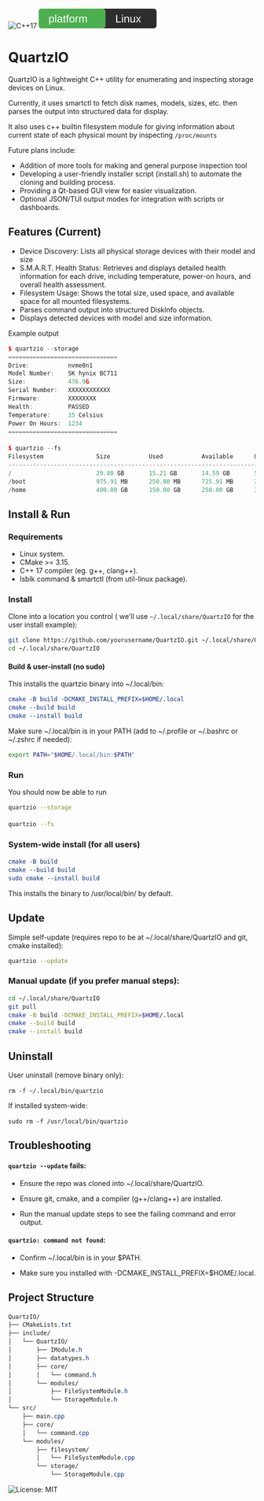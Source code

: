 ![C++17](https://img.shields.io/badge/C%2B%2B-17-blue.svg)
![Platform: Linux](./asset/linux.svg)
# QuartzIO

QuartzIO is a lightweight C++ utility for enumerating and inspecting storage devices on Linux.  

Currently, it uses smartctl to fetch disk names, models, sizes, etc. then parses the output into structured data for display.

It also uses c++ builtin filesystem module for giving information about current state of each physical mount by inspecting `/proc/mounts`

Future plans include: 
* Addition of more tools for making and general purpose inspection tool
* Developing a user-friendly installer script (install.sh) to automate the cloning and building process.
* Providing a Qt-based GUI view for easier visualization.
* Optional JSON/TUI output modes for integration with scripts or dashboards.

## Features (Current)

* Device Discovery: Lists all physical storage devices with their model and size
* S.M.A.R.T. Health Status: Retrieves and displays detailed health information for each drive, including temperature, power-on hours, and overall health assessment.
* Filesystem Usage: Shows the total size, used space, and available space for all mounted filesystems.
* Parses command output into structured DiskInfo objects.
* Displays detected devices with model and size information.

Example output

```cpp
$ quartzio --storage
===============================
Drive:           nvme0n1
Model Number:    SK hynix BC711
Size:            476.9G
Serial Number:   XXXXXXXXXXXX
Firmware:        XXXXXXXX
Health:          PASSED
Temperature:     35 Celsius
Power On Hours:  1234
===============================

$ quartzio --fs
Filesystem               Size           Used           Available      Use%
--------------------------------------------------------------------------------
/                        29.80 GB       15.21 GB       14.59 GB       51%
/boot                    975.91 MB      250.00 MB      725.91 MB      25%
/home                    400.00 GB      150.00 GB      250.00 GB      37%
```

## Install & Run

### Requirements
* Linux system.
* CMake >= 3.15.
* C++ 17 compiler (eg. g++, clang++).
* lsblk command & smartctl (from util-linux package).
  
### Install

Clone into a location you control ( we'll use `~/.local/share/QuartzIO` for the user install example):
```bash
git clone https://github.com/yourusername/QuartzIO.git ~/.local/share/QuartzIO
cd ~/.local/share/QuartzIO
```
#### Build & user-install (no sudo)

This installs the quartzio binary into ~/.local/bin:

```cmake
cmake -B build -DCMAKE_INSTALL_PREFIX=$HOME/.local
cmake --build build
cmake --install build
```

Make sure ~/.local/bin is in your PATH (add to ~/.profile or ~/.bashrc or ~/.zshrc if needed):

```bash
export PATH="$HOME/.local/bin:$PATH"
```

### Run

You should now be able to run

```bash
quartzio --storage

quartzio --fs
```

### System-wide install (for all users)

```cmake
cmake -B build
cmake --build build
sudo cmake --install build
```
This installs the binary to /usr/local/bin/ by default.

## Update

Simple self-update (requires repo to be at ~/.local/share/QuartzIO and git, cmake installed):

```bash
quartzio --update
```

### Manual update (if you prefer manual steps):
```bash
cd ~/.local/share/QuartzIO
git pull
cmake -B build -DCMAKE_INSTALL_PREFIX=$HOME/.local
cmake --build build
cmake --install build
```

## Uninstall

User uninstall (remove binary only):

`rm -f ~/.local/bin/quartzio`

If installed system-wide:

`sudo rm -f /usr/local/bin/quartzio`

## Troubleshooting

#### `quartzio --update` fails:
  * Ensure the repo was cloned into ~/.local/share/QuartzIO.

  * Ensure git, cmake, and a compiler (g++/clang++) are installed.

  * Run the manual update steps to see the failing command and error output.

#### `quartzio: command not found`:

  * Confirm ~/.local/bin is in your $PATH.

  * Make sure you installed with -DCMAKE_INSTALL_PREFIX=$HOME/.local.

## Project Structure

```css
QuartzIO/
├── CMakeLists.txt
├── include/
│   └── QuartzIO/
│       ├── IModule.h
│       ├── datatypes.h
│       ├── core/
│       │   └── command.h
│       └── modules/
│           ├── FileSystemModule.h
│           └── StorageModule.h
└── src/
    ├── main.cpp
    ├── core/
    │   └── command.cpp
    └── modules/
        ├── filesystem/
        │   └── FileSystemModule.cpp
        └── storage/
            └── StorageModule.cpp 
```

![License: MIT](https://img.shields.io/badge/License-MIT-green.svg)




